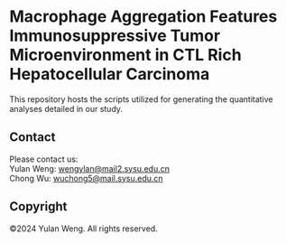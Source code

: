 # Macrophage Aggregation Features Immunosuppressive Tumor Microenvironment in CTL Rich Hepatocellular Carcinoma
This repository hosts the scripts utilized for generating the quantitative analyses detailed in our study.

## Contact
Please contact us:  
Yulan Weng: wengylan@mail2.sysu.edu.cn    
Chong Wu: wuchong5@mail.sysu.edu.cn

## Copyright
©2024 Yulan Weng. All rights reserved.
